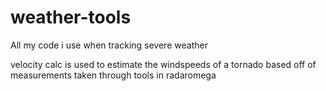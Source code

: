 # weather-tools
All my code i use when tracking severe weather

velocity calc is used to estimate the windspeeds of a tornado based off of measurements taken through tools in radaromega
